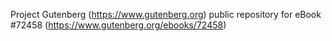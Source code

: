 Project Gutenberg (https://www.gutenberg.org) public repository
for eBook #72458 (https://www.gutenberg.org/ebooks/72458)
